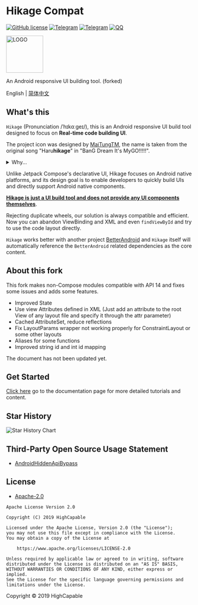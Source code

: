 # Hikage Compat

[![GitHub license](https://img.shields.io/github/license/BetterAndroid/Hikage?color=blue)](https://github.com/huanli233/HikageCompat/blob/main/LICENSE)
[![Telegram](https://img.shields.io/badge/discussion-Telegram-blue.svg?logo=telegram)](https://t.me/BetterAndroid)
[![Telegram](https://img.shields.io/badge/discussion%20dev-Telegram-blue.svg?logo=telegram)](https://t.me/HighCapable_Dev)
[![QQ](https://img.shields.io/badge/discussion%20dev-QQ-blue.svg?logo=tencent-qq&logoColor=red)](https://qm.qq.com/cgi-bin/qm/qr?k=Pnsc5RY6N2mBKFjOLPiYldbAbprAU3V7&jump_from=webapi&authKey=X5EsOVzLXt1dRunge8ryTxDRrh9/IiW1Pua75eDLh9RE3KXE+bwXIYF5cWri/9lf)

<img src="img-src/icon.svg" width = "100" height = "100" alt="LOGO"/>

An Android responsive UI building tool. (forked)

English | [简体中文](README-zh-CN.md)

## What's this

`Hikage` (Pronunciation /ˈhɪkɑːɡeɪ/), this is an Android responsive UI build tool designed to focus on **Real-time code building UI**.

The project icon was designed by [MaiTungTM](https://github.com/Lagrio),
the name is taken from the original song "Haru**hikage**" in "BanG Dream It's MyGO!!!!!".

<details><summary>Why...</summary>
  <div align="center">
  <img src="img-src/nagasaki_soyo.png" width = "100" height = "100" alt="LOGO"/>

**なんで春日影レイアウト使いの？**
  </div>
</details>

Unlike Jetpack Compose's declarative UI, Hikage focuses on Android native platforms,
and its design goal is to enable developers to quickly build UIs and directly support Android native components.

**<u>Hikage is just a UI build tool and does not provide any UI components themselves</u>**.

Rejecting duplicate wheels, our solution is always compatible and efficient. Now you can abandon ViewBinding and XML and even `findViewById` and try
to use the code layout directly.

`Hikage` works better with another project [BetterAndroid](https://github.com/BetterAndroid/BetterAndroid) and
`Hikage` itself will automatically reference the `BetterAndroid` related dependencies as the core content.

## About this fork
This fork makes non-Compose modules compatible with API 14 and fixes some issues and adds some features.

- Improved State
- Use view Attributes defined in XML (Just add an attribute to the root View of any layout file and specify it through the attr parameter)
- Cached AttributeSet, reduce reflections
- Fix LayoutParams wrapper not working properly for ConstraintLayout or some other layouts
- Aliases for some functions
- Improved string id and int id mapping

The document has not been updated yet.

## Get Started

[Click here](https://huanli233.github.io/Hikage/en) go to the documentation page for more detailed tutorials and content.

## Star History

![Star History Chart](https://api.star-history.com/svg?repos=huanli233/HikageCompat&type=Date)

## Third-Party Open Source Usage Statement

- [AndroidHiddenApiBypass](https://github.com/LSPosed/AndroidHiddenApiBypass)

## License

- [Apache-2.0](https://www.apache.org/licenses/LICENSE-2.0)

```
Apache License Version 2.0

Copyright (C) 2019 HighCapable

Licensed under the Apache License, Version 2.0 (the "License");
you may not use this file except in compliance with the License.
You may obtain a copy of the License at

    https://www.apache.org/licenses/LICENSE-2.0

Unless required by applicable law or agreed to in writing, software
distributed under the License is distributed on an "AS IS" BASIS,
WITHOUT WARRANTIES OR CONDITIONS OF ANY KIND, either express or implied.
See the License for the specific language governing permissions and
limitations under the License.
```

Copyright © 2019 HighCapable
